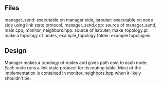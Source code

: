 Files
---------
manager_send:                    executable on manager side,
lsrouter:                        executable on node side using link state protocol,
manager_send.cpp:                source of manager_send,
main.cpp, monitor_neighbors.hpp: source of lsrouter,
make_topology.pl:                make a topology of nodes,
example_topology folder:         example topologies

Design
-------
Manager makes a topology of nodes and gives path cost to each node. Each node runs a link state protocol for its routing table. Most of the implementation is contained in monitor_neighbors.hpp when it likely shouldn't be.
